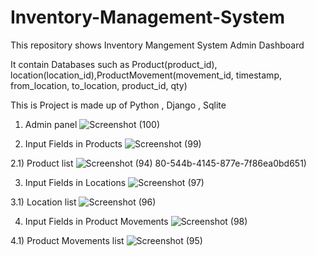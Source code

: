 
# Inventory-Management-System

This repository shows Inventory Mangement System Admin Dashboard

It contain Databases such as Product(product_id), location(location_id),ProductMovement(movement_id, timestamp, from_location, to_location, product_id, qty)

This is Project is made up of Python , Django , Sqlite

1) Admin panel
![Screenshot (100)](https://github.com/Kaviyarasu-B/Inventory-Management-System/assets/112810795/6d1f151f-e3bc-4e1b-b870-da9c4877b0ff)

2) Input Fields in Products
![Screenshot (99)](https://github.com/Kaviyarasu-B/Inventory-Management-System/assets/112810795/2ae64139-1b95-4d96-bce5-8bde7ccb4f76)

2.1) Product list
![Screenshot (94)](https://github.com/Kaviyarasu-B/Inventory-Management-System/assets/112810795/c9f3da32-034a-442b-9510-44dd0fb266a6)
80-544b-4145-877e-7f86ea0bd651)

3) Input Fields in Locations
![Screenshot (97)](https://github.com/Kaviyarasu-B/Inventory-Management-System/assets/112810795/dd395611-1894-4ad5-a7d4-393ee3cf446f)

3.1) Location list
![Screenshot (96)](https://github.com/Kaviyarasu-B/Inventory-Management-System/assets/112810795/d1bc1faf-9c36-4e8e-a068-94160f4dcd36)

4) Input Fields in Product Movements
![Screenshot (98)](https://github.com/Kaviyarasu-B/Inventory-Management-System/assets/112810795/6249c480-544b-4145-877e-7f86ea0bd651)

4.1) Product Movements list
![Screenshot (95)](https://github.com/Kaviyarasu-B/Inventory-Management-System/assets/112810795/09558b71-e933-45ba-beff-e266fc054f2e)


